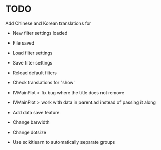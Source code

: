 TODO
====

Add Chinese and Korean translations for
- New filter settings loaded
- File saved
- Load filter settings
- Save filter settings
- Reload default filters

- Check translations for 'show'
- IVMainPlot > fix bug where the title does not remove
- IVMainPlot > work with data in parent.ad instead of passing it along
- Add data save feature
- Change barwidth
- Change dotsize
- Use scikitlearn to automatically separate groups
